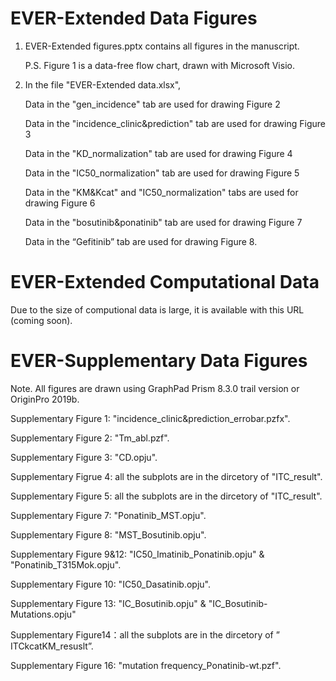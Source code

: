 # EVER-Extended Data Figures

1. EVER-Extended figures.pptx contains all figures in the manuscript. 
   
   P.S. Figure 1 is a data-free flow chart, drawn with Microsoft Visio.

2. In the file "EVER-Extended data.xlsx",

   Data in the "gen_incidence" tab are used for drawing Figure 2

   Data in the "incidence_clinic&prediction" tab are used for drawing Figure 3

   Data in the "KD_normalization" tab  are used for drawing Figure 4

   Data in the "IC50_normalization" tab are used for drawing Figure 5

   Data in the "KM&Kcat" and "IC50_normalization" tabs  are used for drawing Figure 6

   Data in the "bosutinib&ponatinib" tab  are used for drawing Figure 7

   Data in the “Gefitinib” tab are used for drawing Figure 8.

# EVER-Extended Computational Data

Due to the size of computional data is large, it is available with this URL (coming soon).


# EVER-Supplementary Data Figures

Note. All figures are drawn using GraphPad Prism 8.3.0 trail version or  OriginPro 2019b.



Supplementary Figure 1: "incidence_clinic&prediction_errobar.pzfx".

Supplementary Figure 2: "Tm_abl.pzf".

Supplementary Figure 3: "CD.opju".

Supplementary Figrue 4: all the subplots are in the dircetory of "ITC_result".

Supplementary Figure 5: all the subplots are in the dircetory of "ITC_result".

Supplementary Figure 7: "Ponatinib_MST.opju".

Supplementary Figure 8: "MST_Bosutinib.opju".

Supplementary Figure 9&12: "IC50_Imatinib_Ponatinib.opju" & "Ponatinib_T315Mok.opju".

Supplementary Figure 10: "IC50_Dasatinib.opju".

Supplementary Figure 13: "IC_Bosutinib.opju" &  "IC_Bosutinib-Mutations.opju"

Supplementary Figure14：all the subplots are in the dircetory of ” ITCkcatKM_resuslt”.

Supplementary Figure 16: "mutation frequency_Ponatinib-wt.pzf".

